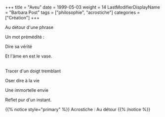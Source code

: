 +++
title = "Aveu"
date = 1999-05-03
weight = 14
LastModifierDisplayName = "Barbara Post"
tags = ["philosophie", "acrostiche"]
categories = ["Création"]
+++

Au détour d'une phrase

Un mot prémédité :

Dire sa vérité

Et l'âme en est le vase.

 \
Tracer d'un doigt tremblant

Oser dire à la vie

Une immortelle envie

Reflet pur d'un instant.

{{% notice style="primary" %}}
Acrostiche : Au détour
{{% /notice %}}
